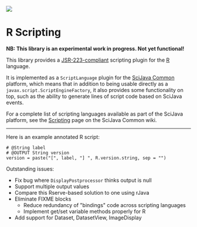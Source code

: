 ![](http://jenkins.imagej.net/job/scripting-R/lastBuild/badge/icon)

# R Scripting

__NB: This library is an experimental work in progress. Not yet functional!__

This library provides a
[JSR-223-compliant](https://en.wikipedia.org/wiki/Scripting_for_the_Java_Platform)
scripting plugin for the [R](http://www.r-project.org/) language.

It is implemented as a `ScriptLanguage` plugin for the [SciJava
Common](https://github.com/scijava/scijava-common) platform, which means that
in addition to being usable directly as a `javax.script.ScriptEngineFactory`,
it also provides some functionality on top, such as the ability to generate
lines of script code based on SciJava events.

For a complete list of scripting languages available as part of the SciJava
platform, see the
[Scripting](https://github.com/scijava/scijava-common/wiki/Scripting) page on
the SciJava Common wiki.

-----

Here is an example annotated R script:
```
# @String label
# @OUTPUT String version
version = paste("[", label, "] ", R.version.string, sep = "")
```

Outstanding issues:

* Fix bug where `DisplayPostprocessor` thinks output is null
* Support multiple output values
* Compare this Rserve-based solution to one using rJava
* Eliminate FIXME blocks
  - Reduce redundancy of "bindings" code across scripting languages
  - Implement get/set variable methods properly for R
* Add support for Dataset, DatasetView, ImageDisplay
